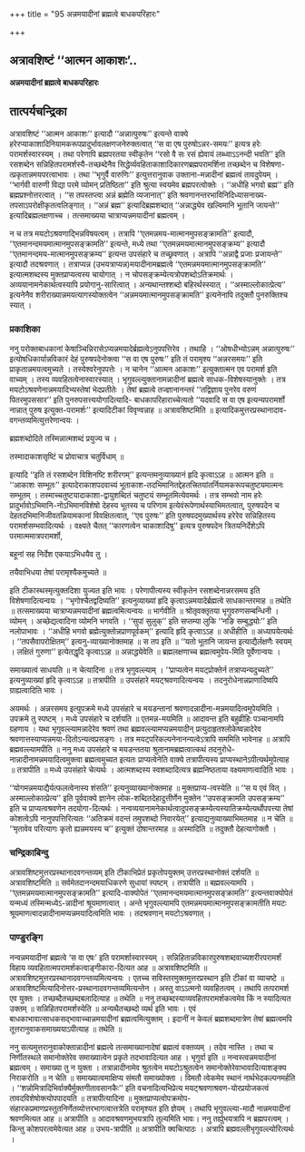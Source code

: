 +++
title = "95 अन्नमयादीनां ब्रह्मत्वे बाधकपरिहारः"

+++


## अत्रावशिष्टं ‘‘आत्मन आकाशः’..

**अन्नमयादीनां ब्रह्मत्वे बाधकपरिहारः**

## **तात्पर्यचन्द्रिका**

अत्रावशिष्टं ‘‘आत्मन आकाशः’’ इत्यादौ ‘‘अन्नात्पुरुषः’’ इत्यन्ते वाक्ये हरेरप्याकाशादिनियामकरूपप्रादुर्भावलक्षणजनेरुक्तत्वात् ‘‘स वा एष पुरुषोऽन्नर-समयः’’ इत्यत्र हरेः परामर्शस्वारस्यम् । तथा परेणापि ब्रह्मपरतया स्वीकृतेन ‘‘रसो वै सः रसं ह्येवायं लब्ध्वाऽऽनन्दी भवति’’ इति रसशब्देन सन्निहितपरामर्शस्यै-तच्छब्देनैव सिद्धेर्व्यवहिताकाशादिकारणब्रह्मपरामर्शिना तच्छब्देन च विशेषणा-त्प्रकृतान्नमयपरत्वाभावः । तथा ‘‘भृगुर्वै वारुणिः’’ इत्युत्तरानुवाक उक्ताना-मन्नादीनां ब्रह्मत्वं तावदुपेयम् । ‘‘भार्गवी वारुणी विद्या परमे व्योमन् प्रतिष्ठिता’’ इति श्रुत्या स्वयमेव ब्रह्मपरत्वोक्तेः । ‘‘अधीहि भगवो ब्रह्म’’ इति ब्रह्मप्रश्नोत्तरत्वात् । ‘‘स तपस्तप्त्वा अन्नं ब्रह्मेति व्यजानात्’’ इति श्रवणानन्तरभाविनिदिध्यासनाख्य-तपसाऽपरोक्षीकृतत्वलिङ्गात् । ‘‘अन्नं ब्रह्म’’ इत्यादिब्रह्मशब्दात् ‘‘अन्नाद्ध्येव खल्विमानि भूतानि जायन्ते’’ इत्यादिब्रह्मलक्षणाच्च । तत्समाख्यया चात्राप्यन्नमयादीनां ब्रह्मत्वम् ।

न च तत्र मयटोऽश्रवणाद्भिन्नविषयत्वम् । तत्रापि ‘‘एतमन्नमय-मात्मानमुपसङ्क्रामति’’ इत्यादौ, ‘‘एतमानन्दमयमात्मानमुपसङ्क्रामति’’ इत्यन्ते, मध्ये तथा ‘‘एतमन्नमयमात्मानमुपसङ्क्रम्य’’ इत्यादौ ‘‘एतमानन्दमय-मात्मानमुपसङ्क्रम्य’’ इत्यन्त उपसंहारे च तच्छ्रवणात् । अत्रापि ‘‘अन्नाद्वै प्रजाः प्रजायन्ते’’ इत्यादौ तदश्रवणात् । तत्राप्यन्न (उभयत्राप्यन्न)मयादीनामब्रह्मत्वे ‘‘एतमन्नमयमात्मानमुपसङ्क्रामति’’ इत्यात्मशब्दस्य मुक्तप्राप्यत्वस्य चायोगात् । न चोपसङ्क्रम्येत्यत्रोपशब्दोऽतिक्रमार्थः । अव्ययानामनेकार्थत्वस्यापि प्रयोगानु-सारित्वात् । अन्यथान्तश्शब्दो बहिरर्थस्स्यात् । ‘‘अस्माल्लोकात्प्रेत्य’’ इत्यनेनैव शरीराख्यान्नमयत्यागस्योक्तत्वेन ‘‘अन्नमयमात्मानमुपसङ्क्रामति’’ इत्यनेनापि तदुक्तौ पुनरुक्तिश्च स्यात् ।

### **प्रकाशिका**

ननु परोक्तबाधकानां केषाञ्चिन्निरासेऽप्यन्नमयादेर्ब्रह्मत्वेऽनुपपत्तिरेव । तथाहि । ‘‘ओषधीभ्योऽन्नम् अन्नात्पुरुषः’’ इत्योषधिकार्यान्नविकारं देहं पुरुषपदेनोक्त्वा ‘‘स वा एष पुरुषः’’ इति तं परामृश्य ‘‘अन्नरसमयः’’ इति प्राकृतान्नमयत्वमुच्यते । तस्येश्वरेनुपपत्तेः । न चानेन ‘‘आत्मन आकाशः’’ इत्युक्तात्मन एव परामर्श इति वाच्यम् । तस्य व्यवहितत्वेनास्वारस्यात् । भृगुवल्ल्युक्तानामन्नादीनां ब्रह्मत्वे साधक-विशेषस्यानुक्तेः । तत्र मयटोऽश्रवणेनान्नमयादिभ्यस्तेषां भेदप्रतीतेः । तेषां ब्रह्मत्वे तज्ज्ञानानन्तरं ‘‘तद्विज्ञाय पुनरेव वरुणं पितरमुपससार’’ इति पुनरुपसत्त्ययोगादित्यादि- बाधकापरिहाराच्चेत्यतो ‘‘यदवादि स वा एष इत्यन्यपरामर्शो नान्नात् पुरुष इत्युक्त-परामर्शः’’ इत्यादिटीकां विवृण्वन्नाह ॥ अत्रावशिष्टमिति ॥ इत्यादिकमुत्तरप्रस्थानादाव-वगन्तव्यमित्युत्तरेणान्वयः ।

ब्रह्मशब्दोदिते तस्मिन्नात्मशब्दं प्रयुज्य च ।

तस्मादाकाशसृष्टिं च प्रोवाचात्र चतुर्विधाम् ॥

इत्यादि ‘‘इति तं रसशब्देन विशिनष्टि शरीरगम्’’ इत्यन्तमनुव्याख्यानं हृदि कृत्वाऽऽह ॥ आत्मन इति ॥ ‘‘आकाशः सम्भूतः’’ इत्यादेराकाशपदवाच्यं भूताकाश-तदभिमानितद्देहतत्त्रितयांतर्नियामकरूपचतुष्टयमात्मनः सम्भूतम् । तस्माच्चतुष्टयादाकाशा-द्वायुशब्दितं चतुष्टयं सम्भूतमित्येवमर्थः । तत्र सम्भवो नाम हरेः प्रादुर्भावोऽभिमानि-नोऽभिमानविशेषो देहस्य भूतस्य च परिणाम इत्येवंरूपेणार्थस्याभिमतत्वात्, पुरुषपदेन च देहतदभिमानिजीवतन्नियामकानां विवक्षितत्वात्, ‘‘एव पुरुषः’’ इति पुरुषपदमुख्यार्थस्य हरेरेव सन्निहितस्य परामर्शसम्भवादित्यर्थः । वक्ष्यते चैतत् ‘‘कारणत्वेन चाकाशादिषु’’ इत्यत्र पुरुषपदेन त्रितयनिर्देशेऽपि परमात्ममात्रपरामर्शो,

बहूनां सह निर्देश एकयाऽभिधयैव तु ।

तयैवाभिधया तेषां परामृश्यैकमुच्यते ॥

इति टीकास्थस्मृत्युक्तदिशा युज्यत इति भावः । परेणापीत्यस्य स्वीकृतेन रसशब्देनान्नरसमय इति विशेषणादित्यन्वयः । ‘‘भृगोश्चैतद्वदिष्यति’’ इत्यनुव्याख्यां हृदि कृत्वाऽन्नमयादेर्ब्रह्मत्वे साधकान्तरमाह ॥ तथेति ॥ तत्समाख्यया चात्राप्यन्नमयादीनां ब्रह्मत्वमित्यन्वयः ॥ भार्गवीति ॥ श्रोतृवक्तृतया भृगुवरुणसम्बन्धिनी । व्योमन् । अच्छेद्यत्वादिना व्योमनि भगवति । ‘‘सुपां सुलुक्’’ इति सप्तम्या लुकि ‘‘नङि सम्बुद्ध्योः’’ इति नलोपाभावः । ‘‘अधीहि भगवो ब्रह्मेत्युक्तोन्नप्राणपूर्वकम्’’ इत्यादि हृदि कृत्वाऽऽह ॥ अधीहीति ॥ अध्यापयेत्यर्थः । ‘‘तपसैवापरोक्षितम्’’ इत्यनु-व्याख्यानोक्तमाह ॥ स तप इति ॥ ‘‘यतो भूतानि जायन्त इत्याद्यैर्लक्षणैः स्वयम् । लक्षितं गुरुणा’’ इत्येतद्धृदि कृत्वाऽऽह ॥ अन्नाद्ध्येवेति ॥ ब्रह्मलक्षणाच्च ब्रह्मत्वमुपेय-मिति पूर्वेणान्वयः ।

समाख्यात्वं साधयति ॥ न चेत्यादिना ॥ तत्र भृगुवल्ल्याम् । ‘‘प्राप्यत्वेन मयट्प्रोक्तेर्न तत्राप्यन्यदुच्यते’’ इत्यनुव्याख्यां हृदि कृत्वाऽऽह ॥ तत्रापीति ॥ उपसंहारे मयट्श्रवणादित्यन्वयः । तदनुरोधेनान्नप्राणादिष्वपि ग्राह्यत्वादिति भावः ।

अयमर्थः । अन्नरसमय इत्युपक्रमे मध्ये उपसंहारे च मयडन्तानां श्रवणादन्नादीना-मन्नमयादित्वमुपेयमिति । उपक्रमे तु स्पष्टम् । मध्ये उपसंहारे च दर्शयति ॥ एतमन्न-मयमिति ॥ आदावन्त इति बहुव्रीहिः पञ्चानामपि ग्रहणाय । यथा भृगुवल्ल्यामन्नादेरेव श्रवणं तथा ब्रह्मवल्ल्यामप्यन्नमयादीन् प्रत्युदाहृतश्लोकेष्वन्नादेरेव श्रवणात्तस्याप्यन्नमया-दितोऽन्यत्वप्रसङ्गः । तत्र मयट्परिकल्पनेनानन्यत्वेऽत्रापि सममिति भावेनाह ॥ अत्रापि ब्रह्मवल्ल्यामपीति ॥ ननु मध्य उपसंहारे च मयडन्ततया श्रुतानामब्रह्मत्वात्कथं तदनुरोधे-नान्नादीनामन्नमयादित्वमुक्त्वा ब्रह्मत्वमुच्यत इत्यतः प्राप्यत्वेनेति वाक्ये तत्रापीत्यस्य प्राप्यस्थानेऽपीत्यर्थमुपेत्याह ॥ तत्रापीति ॥ मध्ये उपसंहारे चेत्यर्थः । आत्मशब्दस्य स्वशब्दादित्यत्र ब्रह्मनिष्ठताया वक्ष्यमाणत्वादिति भावः ।

‘‘योगमन्नमयाद्यैर्यत्फलत्वेनास्य शंसति’’ इत्यनुव्याख्यानोक्तमाह ॥ मुक्तप्राप्य-त्वस्येति ॥ ‘‘स य एवं वित् । अस्माल्लोकात्प्रेत्य’’ इति पूर्ववाक्ये ज्ञानेन लोक-शब्दितदेहादुत्तीर्णेन मुक्तेन ‘‘उपसङ्क्रामति उपसङ्क्रम्य’’ इति च प्राप्यत्वश्रवणेन तदयोगा-दित्यर्थः । नन्वव्ययानामनेकार्थत्वादुपसङ्क्रम्येत्यस्यातिक्रम्येत्यर्थोपपत्त्या तेषां कोशत्वेऽपि नानुपपत्तिरित्यतः ‘‘अतिक्रमं वदन्तं तमुपशब्दो निवारयेत्’’ इत्याद्यनुव्याख्याभिमतमाह ॥ न चेति ॥ ‘‘मृतावेव परित्यागः कृतो ह्यन्नमयस्य च’’ इत्युक्तं दोषान्तरमाह ॥ अस्मादिति ॥ तदुक्तौ देहत्यागोक्तौ ।

### **चन्द्रिकाबिन्दु**

अत्रावशिष्टमुत्तरप्रस्थानादवगन्तव्यम् इति टीकाभिप्रेतं प्रकृतोपयुक्तम् उत्तरप्रस्थानोक्तं दर्शयति ॥ अत्रावशिष्टमिति ॥ सर्वमेतदानन्दमयाधिकरणे सुधायां स्पष्टम् । तत्रापीति ॥ बह्मवल्ल्यामपि । ‘‘एतमन्नमयमात्मानमुपसङ्क्रामति’’ इत्यादि-वाक्योपेतं ‘‘एतमानन्दमयमात्मानमुपसङ्क्रामति’’ इत्यन्तवाक्योपेतं यन्मध्यं तस्मिन्मध्येऽ-न्नादीनां श्रूयमाणत्वात् । अन्ते भृगुवल्ल्यामपि एतमन्नमयमात्मानमुपसङ्क्रामतीति मयटः श्रूयमाणत्वादन्नादीनामप्यन्नमयादित्वमिति भावः । तदश्रवणान् मयटोऽश्रवणात् ।

### **पाण्डुरङ्गि**

नन्वन्नमयादीनां ब्रह्मत्वे ‘स वा एषः’ इति परामर्शास्वारस्यम् । सन्निहितान्नविकारपुरुषशब्दवाच्यशरीरपरामर्शं विहाय व्यवहितात्मपरामर्शकत्वाङ्गीकारा-दित्यत आह ॥ अत्रावशिष्टमिति ॥ अत्रावशिष्टमुत्तरप्रस्थानादवगन्तव्यमित्यन्वयः । एतच्च सविस्तरमुक्तमुत्तरप्रस्थान इति टीकां वा व्याचष्टे ॥ अत्रावशिष्टमित्यादिनोत्तर-प्रस्थानादवगन्तव्यमित्यन्तेन । अस्तु वाऽऽत्मनो व्यवहितत्वम् । तथापि तत्परामर्श एव युक्तः । तच्छब्दैतच्छब्दबलादित्याह ॥ तथेति ॥ ननु तच्छब्दस्याव्यवहितपरामर्शकत्वमेव किं न स्यादित्यत उक्तम् ॥ सन्निहितपरामर्शस्येति ॥ अन्यथैतच्छब्दो व्यर्थ इति भावः । एवं बाधकाभावात्साधकसद्भावाच्चान्नमयादीनां ब्रह्मत्वमित्युक्तम् । इदानीं न केवलं ब्रह्मशब्दमात्रेण तेषां ब्रह्मत्वमपि तूत्तरानुवाकसमाख्ययाऽपीत्याह ॥ तथेति ॥

ननु सत्यमुत्तरानुवाकोक्तान्नादीनां ब्रह्मत्वे तत्समाख्यानादेषां ब्रह्मत्वं वक्तव्यम् । तदेव नास्ति । तथा च निर्णीतस्थले समानोक्तेरेव समाख्यात्वेन प्रकृते तदभावादित्यत आह । भृगुर्वा इति ॥ नन्वस्त्वन्नमयादीनां ब्रह्मत्वम् । समाख्या तु न युक्ता । तत्रान्नादीनामेव श्रुतत्वेन मयटोऽश्रुतत्वेन समानोक्तेरेवाभावादित्याशङ्क्य निराकरोति ॥ न चेति ॥ समाख्यात्वमाक्षिप्य संमतौ समाख्योक्ता । विमतौ त्वेकमेव स्थानं नार्थभेदकल्पनमर्हति । ‘‘शन्नोमित्रादिभिर्वाक्यैर्मुक्तगीतावसानकैः’’ इति वचनादित्यभिप्रेत्य मयट्श्रवणाश्रवण-योरप्रयोजकत्वं तावदविशेषोक्त्योपपादयति ॥ तत्रापीत्यादिना ॥ मुक्तप्राप्यत्वोपक्रमोप-संहारकप्रमाणप्रस्तुतनिर्णेतव्योत्तरभागत्वात्तत्रेति परामृश्यत इति ज्ञेयम् । तथापि भृगुवल्ल्या-मादौ नान्नमयादीनां श्रवणमित्यत आह ॥ अत्रापीति ॥ आदावश्रवणमुभयत्रापि तुल्यमिति भावः। ननु तर्ह्युभयत्रापि न ब्रह्मपरत्वम् । किन्तु कोशपरत्वमेवेत्यत आह ॥ उभय-त्रापीति ॥ अत्रापीति क्वचित्पाठः । अत्रापि ब्रह्मवल्लीभृगुवल्ल्योरित्यर्थः ।

